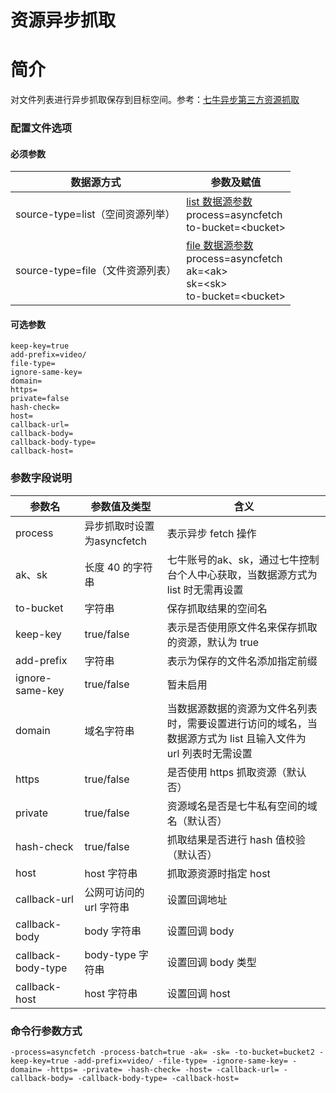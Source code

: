 # 资源异步抓取

# 简介
对文件列表进行异步抓取保存到目标空间。参考：[七牛异步第三方资源抓取](https://developer.qiniu.com/kodo/api/4097/asynch-fetch)  

### 配置文件选项

#### 必须参数
|数据源方式|参数及赋值|  
|--------|-----|  
|source-type=list（空间资源列举）|[list 数据源参数](listbucket.md) <br> process=asyncfetch <br> to-bucket=\<bucket\> |
|source-type=file（文件资源列表）|[file 数据源参数](fileinput.md) <br> process=asyncfetch <br> ak=\<ak\> <br> sk=\<sk\> <br> to-bucket=\<bucket\> |

#### 可选参数
```
keep-key=true
add-prefix=video/
file-type=
ignore-same-key=
domain=
https=
private=false
hash-check=
host=
callback-url=
callback-body=
callback-body-type=
callback-host=
```

### 参数字段说明
|参数名|参数值及类型 | 含义|  
|-----|-------|-----|  
|process| 异步抓取时设置为asyncfetch | 表示异步 fetch 操作|  
|ak、sk|长度 40 的字符串|七牛账号的ak、sk，通过七牛控制台个人中心获取，当数据源方式为 list 时无需再设置|  
|to-bucket|字符串| 保存抓取结果的空间名|  
|keep-key| true/false| 表示是否使用原文件名来保存抓取的资源，默认为 true|  
|add-prefix| 字符串| 表示为保存的文件名添加指定前缀|  
|ignore-same-key| true/false| 暂未启用|  
|domain| 域名字符串| 当数据源数据的资源为文件名列表时，需要设置进行访问的域名，当数据源方式为 list 且输入文件为 url 列表时无需设置|  
|https| true/false| 是否使用 https 抓取资源（默认否）|  
|private| true/false| 资源域名是否是七牛私有空间的域名（默认否）|  
|hash-check| true/false| 抓取结果是否进行 hash 值校验（默认否）|  
|host| host 字符串| 抓取源资源时指定 host|  
|callback-url| 公网可访问的 url 字符串| 设置回调地址|  
|callback-body| body 字符串| 设置回调 body|  
|callback-body-type| body-type 字符串| 设置回调 body 类型|  
|callback-host| host 字符串| 设置回调 host |  

### 命令行参数方式
```
-process=asyncfetch -process-batch=true -ak= -sk= -to-bucket=bucket2 -keep-key=true -add-prefix=video/ -file-type= -ignore-same-key= -domain= -https= -private= -hash-check= -host= -callback-url= -callback-body= -callback-body-type= -callback-host=
```

